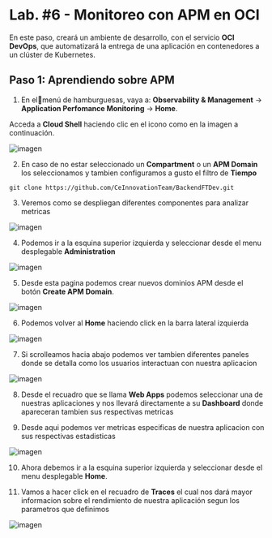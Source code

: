 # Lab. #6 - Monitoreo con APM en OCI

En este paso, creará un ambiente de desarrollo, con el servicio **OCI DevOps**, que automatizará la entrega de una aplicación en contenedores a un clúster de Kubernetes.

 ## <a name="Paso1"></a> Paso 1: Aprendiendo sobre APM

 1. En el🍔menú de hamburguesas, vaya a: **Observability & Management** → **Application Perfomance Monitoring** → **Home**.
 
 Acceda a **Cloud Shell** haciendo clic en el icono como en la imagen a continuación.
 
![imagen](https://user-images.githubusercontent.com/59672915/200052850-05cec204-2e29-40fd-900a-dadcde72601e.png)


 2. En caso de no estar seleccionado un **Compartment** o un **APM Domain** los seleccionamos y tambien configuramos a gusto el filtro de **Tiempo**

 ```shell
 git clone https://github.com/CeInnovationTeam/BackendFTDev.git
 ```

 3. Veremos como se despliegan diferentes componentes para analizar metricas
  
 ![imagen](https://user-images.githubusercontent.com/59672915/200052882-ee579c58-a49d-4f16-9b7d-5d51672769b3.png)

 4. Podemos ir a la esquina superior izquierda y seleccionar desde el menu desplegable **Administration**
  
 ![imagen](https://user-images.githubusercontent.com/59672915/200052964-7cd3cc9e-8c9f-4191-97dc-e8ffea5111c2.png)

 5. Desde esta pagina podemos crear nuevos dominios APM desde el botón **Create APM Domain**.

 ![imagen](https://user-images.githubusercontent.com/59672915/200053043-a23d0952-0b6d-4acd-9a52-d5b3078dfeed.png)

 6. Podemos volver al **Home** haciendo click en la barra lateral izquierda

 ![imagen](https://user-images.githubusercontent.com/59672915/200053072-901e6a3d-f315-4260-8b5d-07f1b90b6807.png)

 7. Si scrolleamos hacia abajo podemos ver tambien diferentes paneles donde se detalla como los usuarios interactuan con nuestra aplicacion

 ![imagen](https://user-images.githubusercontent.com/59672915/200054412-0ac0422e-a949-40a6-b869-22cb01b3ec4e.png)

 8. Desde el recuadro que se llama **Web Apps** podemos seleccionar una de nuestras aplicaciones y nos llevará directamente a su **Dashboard** donde apareceran tambien sus respectivas metricas

 9. Desde aqui podemos ver metricas especificas de nuestra aplicacion con sus respectivas estadisticas
 
![imagen](https://user-images.githubusercontent.com/59672915/200054455-d257fb7e-7f53-4adb-8666-86e2fd7e514f.png)

 10. Ahora debemos ir a la esquina superior izquierda y seleccionar desde el menu desplegable **Home**.

 11. Vamos a hacer click en el recuadro de **Traces** el cual nos dará mayor informacion sobre el rendimiento de nuestra aplicación segun los parametros que definimos 

![imagen](https://user-images.githubusercontent.com/59672915/200054455-d257fb7e-7f53-4adb-8666-86e2fd7e514f.png)

